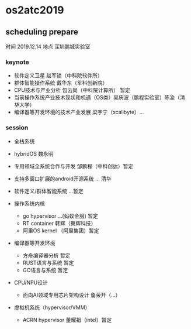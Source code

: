 # os2atc2019

## scheduling prepare
时间 2019.12.14
地点 深圳鹏城实验室
 
### keynote
 - 软件定义卫星 赵军锁（中科院软件所） 
 - 群体智能操作系统 戴华东（军科创新院）
 - CPU技术与产业分析 包云岗（中科院计算所） 暂定 
 - 当前操作系统产业技术现状和机遇（OS类）吴庆波（鹏程实验室）陈渝（清华大学） 
 - 编译器等开发环境的技术产业发展 梁宇宁（xcalibyte）...

### session
 - 全栈系统
  - hybridOS 魏永明
  - 专用领域全系统合作与开发  邹鹏程（中科创达）暂定
  - 支持多窗口扩展的android开源系统 ... 清华
  - 软件定义/群体智能系统 ...暂定
- 操作系统内核
   - go hypervisor ...(蚂蚁金服)  暂定
   - RT container 韩辉（翼辉科技）
   - 阿里OS kernel （阿里集团）暂定
   
 - 编译器等开发环境
   - 方舟编译器分析  暂定
   - RUST语言与系统  暂定
   - GO语言与系统  暂定
 

 - CPU/NPU设计
   - 面向AI领域专用芯片架构设计 詹荣开（...）
 
 - 虚拟机系统（hypervisor/VMM）
   - ACRN hypervisor  董耀祖（intel）暂定

